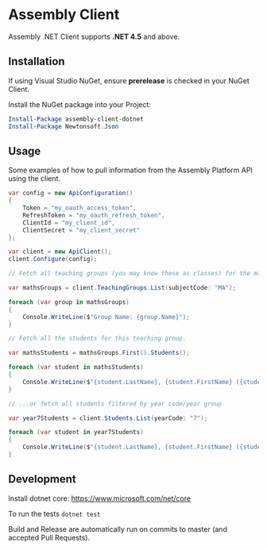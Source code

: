 # Assembly Client

Assembly .NET Client supports **.NET 4.5** and above.

## Installation

If using Visual Studio NuGet, ensure **prerelease** is checked in your NuGet Client.

Install the NuGet package into your Project:

```powershell
Install-Package assembly-client-dotnet
Install-Package Newtonsoft.Json
```

## Usage

Some examples of how to pull information from the Assembly Platform API using the client.

```c#
var config = new ApiConfiguration()
{
    Token = "my_oauth_access_token",
    RefreshToken = "my_oauth_refresh_token",
    ClientId = "my_client_id",
    ClientSecret = "my_client_secret"
};

var client = new ApiClient();
client.Configure(config);

// Fetch all teaching groups (you may know these as classes) for the mathematics subject code.

var mathsGroups = client.TeachingGroups.List(subjectCode: "MA");

foreach (var group in mathsGroups)
{
    Console.WriteLine($"Group Name: {group.Name}");
}

// Fetch all the students for this teaching group.

var mathsStudents = mathsGroups.First().Students();

foreach (var student in mathsStudents)
{
    Console.WriteLine($"{student.LastName}, {student.FirstName} ({student.YearCode})");
}

// ...or fetch all students filtered by year code/year group

var year7Students = client.Students.List(yearCode: "7");

foreach (var student in year7Students)
{
    Console.WriteLine($"{student.LastName}, {student.FirstName} ({student.YearCode})");
}

```

## Development

Install dotnet core: https://www.microsoft.com/net/core

To run the tests `dotnet test`

Build and Release are automatically run on commits to master (and accepted Pull Requests).
